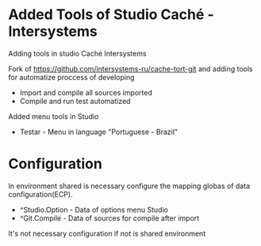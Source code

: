 # Added Tools of Studio Caché - Intersystems
Adding tools in studio Caché Intersystems

Fork of https://github.com/intersystems-ru/cache-tort-git and adding tools for automatize proccess of developing

- Import and compile all sources imported
- Compile and run test automatized

Added menu tools in Studio 
- Testar - Menu in language "Portuguese - Brazil"

# Configuration
In environment shared is necessary configure the mapping globas of data configuration(ECP).
- ^Studio.Option - Data of options menu Studio
- ^Git.Compile - Data of sources for compile after import

It's not necessary configuration if not is shared environment

